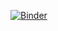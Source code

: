 [![Binder](https://mybinder.org/badge_logo.svg)](https://mybinder.org/v2/gh/RouisMaha/algo-Avanc-e/main)
